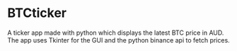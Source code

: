 # BTCticker
A ticker app made with python which displays the latest BTC price in AUD.
The app uses Tkinter for the GUI and the python binance api to fetch prices.
